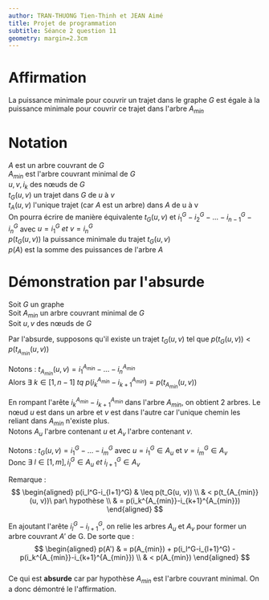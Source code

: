 ```yaml
---
author: TRAN-THUONG Tien-Thinh et JEAN Aimé
title: Projet de programmation
subtitle: Séance 2 question 11
geometry: margin=2.3cm
---
```

# Affirmation
La puissance minimale pour couvrir un trajet dans le graphe $G$ est égale à la puissance minimale pour couvrir ce trajet dans l'arbre $A_{min}$

# Notation
$A$ est un arbre couvrant de $G$  
$A_{min}$ est l'arbre couvrant minimal de $G$  
$u, v, i_k$ des nœuds de $G$  
$t_G(u, v)$ un trajet dans $G$ de $u$ à $v$  
$t_A(u, v)$ l'unique trajet (car $A$ est un arbre) dans $A$ de u à v  
On pourra écrire de manière équivalente $t_G(u, v)$ et $i_1^G-i_2^G-...-i_{n-1}^G-i_n^G$ avec $u=i_1^G\ et\ v=i_n^G$   
$p(t_G(u, v))$ la puissance minimale du trajet $t_G(u, v)$  
$p(A)$ est la somme des puissances de l'arbre $A$

# Démonstration par l'absurde
Soit $G$ un graphe  
Soit $A_{min}$ un arbre couvrant minimal de $G$  
Soit $u, v$ des nœuds de $G$  

Par l'absurde, supposons qu'il existe un trajet $t_G(u, v)$ tel que $p(t_G(u, v)) < p(t_{A_{min}}(u, v))$

Notons : $t_{A_{min}}(u, v) = i_1^{A_{min}}-...-i_n^{A_{min}}$  
Alors $\exists\ k \in [1, n-1]\ tq\ p(i_k^{A_{min}}-i_{k+1}^{A_{min}}) = p(t_{A_{min}}(u, v))$  

En rompant l'arête $i_k^{A_{min}}-i_{k+1}^{A_{min}}$ dans l'arbre $A_{min}$, on obtient 2 arbres. Le nœud $u$ est dans un arbre et $v$ est dans l'autre car l'unique chemin les reliant dans $A_{min}$ n'existe plus.  
Notons $A_u$ l'arbre contenant $u$ et $A_v$ l'arbre contenant $v$.  

Notons :  $t_G(u, v) = i_1^G-...-i_m^G$  avec $u=i_1^G \in A_u$ et $v=i_m^G \in A_v$   
Donc $\exists\ l \in [1, m], i_l^G \in A_u\ et\  i_{l+1}^G \in A_v$  

Remarque : 
$$
\begin{aligned}
p(i_l^G-i_{l+1}^G) & \leq p(t_G(u, v)) \\
& < p(t_{A_{min}}(u, v))\ par\ hypothèse \\
& = p(i_k^{A_{min}}-i_{k+1}^{A_{min}})
\end{aligned}
$$  

En ajoutant l'arête $i_l^G-i_{l+1}^G$, on relie les arbres $A_u$ et $A_v$ pour former un arbre couvrant $A'$ de G. De sorte que : 
$$
\begin{aligned}
p(A') & = p(A_{min}) + p(i_l^G-i_{l+1}^G) - p(i_k^{A_{min}}-i_{k+1}^{A_{min}}) \\
& < p(A_{min})
\end{aligned}
$$  
Ce qui est **absurde** car par hypothèse $A_{min}$ est l'arbre couvrant minimal. On a donc démontré le l'affirmation.

